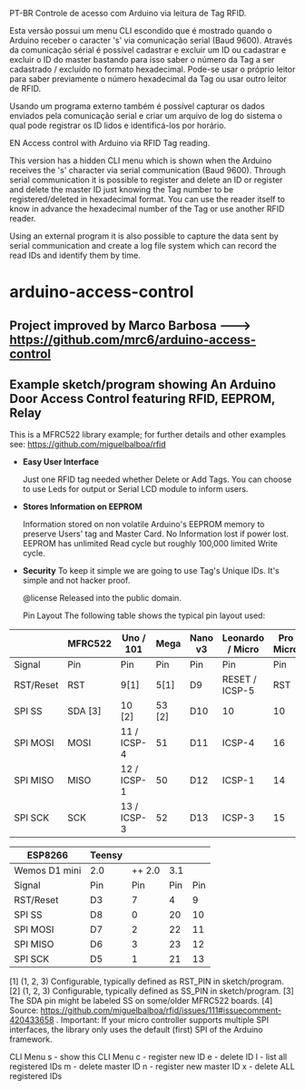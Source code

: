 PT-BR
Controle de acesso com Arduino via leitura de Tag RFID.

Esta versão possui um menu CLI escondido que é mostrado quando o Arduino receber o caracter 's' via comunicação serial (Baud 9600).
Através da comunicação sérial é possível cadastrar e excluir um ID ou cadastrar e excluir o ID do master
bastando para isso saber o número da Tag a ser cadastrado / excluído no formato hexadecimal.
Pode-se usar o próprio leitor para saber previamente o número hexadecimal da Tag ou usar outro leitor de RFID.

Usando um programa externo também é possível capturar os dados enviados pela comunicação serial e criar um arquivo de log
do sistema o qual pode registrar os ID lidos e identificá-los por horário.

EN
Access control with Arduino via RFID Tag reading.

This version has a hidden CLI menu which is shown when the Arduino receives the 's' character via serial communication (Baud 9600).
Through serial communication it is possible to register and delete an ID or register and delete the master ID
just knowing the Tag number to be registered/deleted in hexadecimal format.
You can use the reader itself to know in advance the hexadecimal number of the Tag or use another RFID reader.

Using an external program it is also possible to capture the data sent by serial communication and create a log file
system which can record the read IDs and identify them by time.

# arduino-access-control
   Project improved by Marco Barbosa ---> https://github.com/mrc6/arduino-access-control
   --------------------------------------------------------------------------------------------------------------------
   Example sketch/program showing An Arduino Door Access Control featuring RFID, EEPROM, Relay
   --------------------------------------------------------------------------------------------------------------------
   This is a MFRC522 library example; for further details and other examples see: https://github.com/miguelbalboa/rfid

 * **Easy User Interface**

   Just one RFID tag needed whether Delete or Add Tags. You can choose to use Leds for output or Serial LCD module to inform users.

 * **Stores Information on EEPROM**

   Information stored on non volatile Arduino's EEPROM memory to preserve Users' tag and Master Card. No Information lost
   if power lost. EEPROM has unlimited Read cycle but roughly 100,000 limited Write cycle.

 * **Security**
   To keep it simple we are going to use Tag's Unique IDs. It's simple and not hacker proof.

   @license Released into the public domain.

   Pin Layout
The following table shows the typical pin layout used:

|| MFRC522 |Uno / 101|Mega|Nano v3|Leonardo / Micro|Pro Micro|Yun [4]|Due|
|--|--|--|--|--|--|--|--|--|
| Signal|Pin|Pin|Pin|Pin|Pin|Pin|Pin|Pin|
|RST/Reset|RST|9[1]|5[1]|D9|RESET / ICSP-5|RST|Pin9|22 [1]|
|SPI SS|SDA [3]|10 [2]|53 [2]|D10|10|10|Pin10|23 [2]|
|SPI MOSI|MOSI|11 / ICSP-4|51|D11|ICSP-4|16|ICSP4|SPI-4|
|SPI MISO|MISO|12 / ICSP-1|50|D12|ICSP-1|14|ICSP1|SPI-1|
|SPI SCK|SCK|13 / ICSP-3|52|D13|ICSP-3|15|ICSP3|SPI-3|

|ESP8266|Teensy||||
|--|--|--|--|--|
|Wemos D1 mini|2.0|++ 2.0|3.1|
|Signal|Pin|Pin|Pin|Pin|
|RST/Reset|D3|7|4|9|
|SPI SS|D8|0|20|10|
|SPI MOSI|D7|2|22|11|
|SPI MISO|D6|3|23|12|
|SPI SCK|D5|1|21|13|

[1]	(1, 2, 3) Configurable, typically defined as RST_PIN in sketch/program.
[2]	(1, 2, 3) Configurable, typically defined as SS_PIN in sketch/program.
[3]	The SDA pin might be labeled SS on some/older MFRC522 boards.
[4]	Source: https://github.com/miguelbalboa/rfid/issues/111#issuecomment-420433658 .
Important: If your micro controller supports multiple SPI interfaces, the library only uses the default (first) SPI of the Arduino framework.
  
  CLI Menu
    s - show this CLI Menu
    c - register new ID
    e - delete ID
    l - list all registered IDs
    m - delete master ID
    n - register new master ID
    x - delete ALL registered IDs
